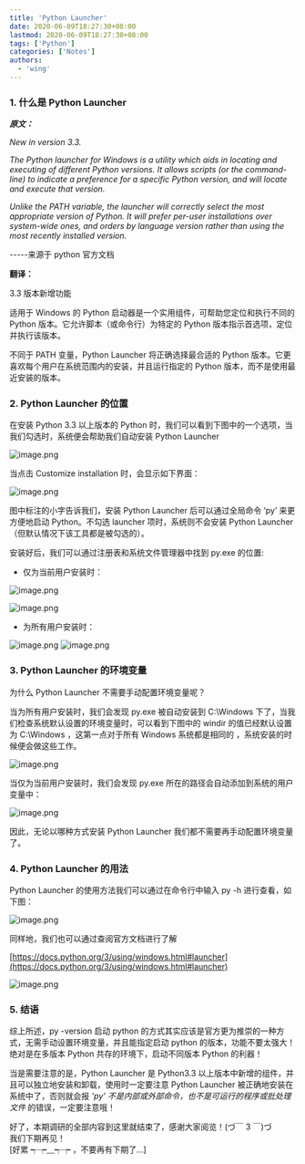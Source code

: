 ```yaml
---
title: 'Python Launcher'
date: 2020-06-09T18:27:30+08:00
lastmod: 2020-06-09T18:27:30+08:00
tags: ['Python']
categories: ['Notes']
authors:
  - 'wing'
---
```


### 1. 什么是 Python Launcher

**_原文：_**

_New in version 3.3._

_The Python launcher for Windows is a utility which aids in locating and executing of different Python versions. It allows scripts (or the command-line) to indicate a preference for a specific Python version, and will locate and execute that version._

_Unlike the PATH variable, the launcher will correctly select the most appropriate version of Python. It will prefer per-user installations over system-wide ones, and orders by language version rather than using the most recently installed version._

-----来源于 python 官方文档

**翻译：**

3.3 版本新增功能

适用于 Windows 的 Python 启动器是一个实用组件，可帮助您定位和执行不同的 Python 版本。它允许脚本（或命令行）为特定的 Python 版本指示首选项，定位并执行该版本。

不同于 PATH 变量，Python Launcher 将正确选择最合适的 Python 版本。它更喜欢每个用户在系统范围内的安装，并且运行指定的 Python 版本，而不是使用最近安装的版本。

### 2. Python Launcher 的位置

在安装 Python 3.3 以上版本的 Python 时，我们可以看到下图中的一个选项，当我们勾选时，系统便会帮助我们自动安装 Python Launcher

![image.png](https://ws1.sinaimg.cn/large/ed19fa55gy1gfm7vqazbvj20iw0bqwhr.jpg)

当点击 Customize installation 时，会显示如下界面：

![image.png](https://ws1.sinaimg.cn/large/ed19fa55gy1gfm7uqpwl0j20iw0bqdj3.jpg)

图中标注的小字告诉我们，安装 Python Launcher 后可以通过全局命令 ‘py’ 来更方便地启动 Python。不勾选 launcher 项时，系统则不会安装 Python Launcher （但默认情况下该工具都是被勾选的）。

安装好后，我们可以通过注册表和系统文件管理器中找到 py.exe 的位置:

- 仅为当前用户安装时：

![image.png](https://ws1.sinaimg.cn/large/ed19fa55gy1gfm7x0umdtj20qj0e3ac7.jpg)

![image.png](https://ws1.sinaimg.cn/large/ed19fa55gy1gfm7xtd4fdj20l20ej76k.jpg)

- 为所有用户安装时：

![image.png](https://ws1.sinaimg.cn/large/ed19fa55gy1gfm7yeb0ecj20qj0e340p.jpg)
![image.png](https://ws1.sinaimg.cn/large/ed19fa55gy1gfm7yyl4ikj20m50fhjus.jpg)

### 3. Python Launcher 的环境变量

为什么 Python Launcher 不需要手动配置环境变量呢？

当为所有用户安装时，我们会发现 py.exe 被自动安装到 C:\Windows 下了，当我们检查系统默认设置的环境变量时，可以看到下图中的 windir 的值已经默认设置为 C:\Windows ，这第一点对于所有 Windows 系统都是相同的 ，系统安装的时候便会做这些工作。

![image.png](https://ws1.sinaimg.cn/large/ed19fa55gy1gfm7zybt67j20ay0ba3za.jpg)

当仅为当前用户安装时，我们会发现 py.exe 所在的路径会自动添加到系统的用户变量中：

![image.png](https://ws1.sinaimg.cn/large/ed19fa55gy1gfm809rgz7j20ay0bagn0.jpg)

因此，无论以哪种方式安装 Python Launcher 我们都不需要再手动配置环境变量了。

### 4. Python Launcher 的用法

Python Launcher 的使用方法我们可以通过在命令行中输入 py -h 进行查看，如下图：

![image.png](https://ws1.sinaimg.cn/large/ed19fa55gy1gfm80qrrwpj20i706b3yp.jpg)

同样地，我们也可以通过查阅官方文档进行了解

[https://docs.python.org/3/using/windows.html#launcher](https://docs.python.org/3/using/windows.html#launcher)

![image.png](https://ws1.sinaimg.cn/large/ed19fa55gy1gfm81bpmc8j20mn0ihmyn.jpg)

### 5. 结语

综上所述，py -version 启动 python 的方式其实应该是官方更为推崇的一种方式，无需手动设置环境变量，并且能指定启动 python 的版本，功能不要太强大！绝对是在多版本 Python 共存的环境下，启动不同版本 Python 的利器！

当是需要注意的是，Python Launcher 是 Python3.3 以上版本中新增的组件，并且可以独立地安装和卸载，使用时一定要注意 Python Launcher 被正确地安装在系统中了，否则就会报 _'py' 不是内部或外部命令，也不是可运行的程序或批处理文件_ 的错误，一定要注意哦！

好了，本期调研的全部内容到这里就结束了，感谢大家阅览！(づ￣ 3 ￣)づ</br>
我们下期再见！</br>
[好累 ┭┮﹏┭┮ ，不要再有下期了...]
